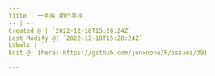 ```yaml
---
Title | 一手房 闵行吴泾
-- | --
Created @ | `2022-12-18T15:28:24Z`
Last Modify @| `2022-12-18T15:28:24Z`
Labels | ``
Edit @| [here](https://github.com/junxnone/F/issues/39)

---
```


